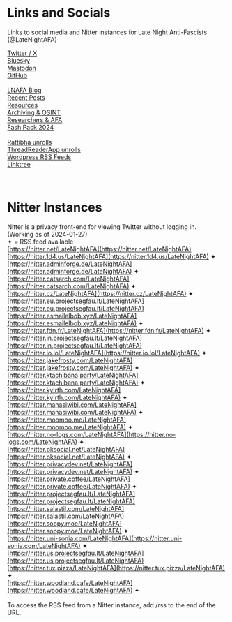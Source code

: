# Links and Socials
Links to social media and Nitter instances for Late Night Anti-Fascists (@LateNightAFA)

[Twitter / X](https://twitter.com/LateNightAFA)  
[Bluesky](https://bsky.app/profile/latenightafa.bsky.social)  
[Mastodon](https://kolektiva.social/@LateNightAFA)  
[GitHub](https://github.com/LateNightAFA)  
<br/>
[LNAFA Blog](https://latenightafa.noblogs.org/)  
[Recent Posts](https://latenightafa.noblogs.org/recent-posts/)  
[Resources](https://latenightafa.noblogs.org/resources/)  
[Archiving & OSINT](https://latenightafa.noblogs.org/archiving-and-osint/)  
[Researchers & AFA](https://latenightafa.noblogs.org/researchers-and-afa/)  
[Fash Pack 2024](https://latenightafa.noblogs.org/fash-pack-2024-over-1400-pdfs-of-nazi-unmaskings-and-the-far-right/)  
<br/>
[Rattibha unrolls](https://en.rattibha.com/LateNightAFA)  
[ThreadReaderApp unrolls](https://threadreaderapp.com/user/LateNightAFA)  
[Wordpress RSS Feeds](https://latenightafa.wordpress.com/)  
[Linktree](https://linktr.ee/latenightafa)  
<br></br>

# Nitter Instances  
Nitter is a privacy front-end for viewing Twitter without logging in.  
(Working as of 2024-01-27)  
✦ = RSS feed available
<br/>
[https://nitter.net/LateNightAFA](https://nitter.net/LateNightAFA)  
[https://nitter.1d4.us/LateNightAFA](https://nitter.1d4.us/LateNightAFA) ✦  
[https://nitter.adminforge.de/LateNightAFA](https://nitter.adminforge.de/LateNightAFA) ✦  
[https://nitter.catsarch.com/LateNightAFA](https://nitter.catsarch.com/LateNightAFA) ✦  
[https://nitter.cz/LateNightAFA](https://nitter.cz/LateNightAFA) ✦  
[https://nitter.eu.projectsegfau.lt/LateNightAFA](https://nitter.eu.projectsegfau.lt/LateNightAFA)  
[https://nitter.esmailelbob.xyz/LateNightAFA](https://nitter.esmailelbob.xyz/LateNightAFA) ✦  
[https://nitter.fdn.fr/LateNightAFA](https://nitter.fdn.fr/LateNightAFA) ✦  
[https://nitter.in.projectsegfau.lt/LateNightAFA](https://nitter.in.projectsegfau.lt/LateNightAFA)  
[https://nitter.io.lol/LateNightAFA](https://nitter.io.lol/LateNightAFA) ✦  
[https://nitter.jakefrosty.com/LateNightAFA](https://nitter.jakefrosty.com/LateNightAFA) ✦  
[https://nitter.ktachibana.party/LateNightAFA](https://nitter.ktachibana.party/LateNightAFA) ✦  
[https://nitter.kylrth.com/LateNightAFA](https://nitter.kylrth.com/LateNightAFA) ✦  
[https://nitter.manasiwibi.com/LateNightAFA](https://nitter.manasiwibi.com/LateNightAFA) ✦  
[https://nitter.moomoo.me/LateNightAFA](https://nitter.moomoo.me/LateNightAFA) ✦  
[https://nitter.no-logs.com/LateNightAFA](https://nitter.no-logs.com/LateNightAFA) ✦  
[https://nitter.oksocial.net/LateNightAFA](https://nitter.oksocial.net/LateNightAFA) ✦  
[https://nitter.privacydev.net/LateNightAFA](https://nitter.privacydev.net/LateNightAFA) ✦  
[https://nitter.private.coffee/LateNightAFA](https://nitter.private.coffee/LateNightAFA) ✦  
[https://nitter.projectsegfau.lt/LateNightAFA](https://nitter.projectsegfau.lt/LateNightAFA)  
[https://nitter.salastil.com/LateNightAFA](https://nitter.salastil.com/LateNightAFA)  
[https://nitter.soopy.moe/LateNightAFA](https://nitter.soopy.moe/LateNightAFA) ✦  
[https://nitter.uni-sonia.com/LateNightAFA](https://nitter.uni-sonia.com/LateNightAFA) ✦  
[https://nitter.us.projectsegfau.lt/LateNightAFA](https://nitter.us.projectsegfau.lt/LateNightAFA)  
[https://nitter.tux.pizza/LateNightAFA](https://nitter.tux.pizza/LateNightAFA) ✦  
[https://nitter.woodland.cafe/LateNightAFA](https://nitter.woodland.cafe/LateNightAFA) ✦   
</br>
To access the RSS feed from a Nitter instance, add /rss to the end of the URL.

